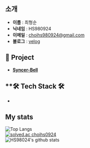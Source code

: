  ## **소개**
- **이름** : 최형순 
- **닉네임** : HS980924
- **이메일** : choihs980924@gmail.com
- **블로그** : [velog](https://velog.io/@hs980924)

## **👤 Project**
- **[Syncer-Bell](https://github.com/DevvIll/Syncer-Bell)**

## **🛠 Tech Stack 🛠
- 

## **My stats**
![Top Langs](https://github-readme-stats.vercel.app/api/top-langs/?username=HS980924&theme=dracula)  
[![solved.ac choihs0924](http://mazassumnida.wtf/api/generate_badge?boj=choihs0924)](https://solved.ac/choihs0924)  
![HS98024's github stats](https://github-readme-stats.vercel.app/api?username=HS980924&show_icons=true&theme=dracula)

<!--
**HS98094/HS98094** is a ✨ _special_ ✨ repository because its `README.md` (this file) appears on your GitHub profile.

Here are some ideas to get you started:

- 🔭 I’m currently working on ...
- 🌱 I’m currently learning ...
- 👯 I’m looking to collaborate on ...
- 🤔 I’m looking for help with ...
- 💬 Ask me about ...
- 📫 How to reach me: ...
- 😄 Pronouns: ...
- ⚡ Fun fact: ...
- ![](https://img.shields.io/github/followers/HS98094?style=social)
- [![Hits](https://hits.seeyoufarm.com/api/count/incr/badge.svg?url=https%3A%2F%2Fgithub.com%2FHS98094&count_bg=%2379C83D&title_bg=%23555555&icon=&icon_color=%23E7E7E7&title=hits&edge_flat=false)](https://hits.seeyoufarm.com)
